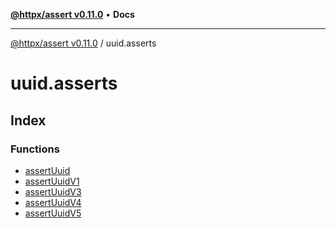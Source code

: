 [**@httpx/assert v0.11.0**](../README.md) • **Docs**

***

[@httpx/assert v0.11.0](../README.md) / uuid.asserts

# uuid.asserts

## Index

### Functions

- [assertUuid](functions/assertUuid.md)
- [assertUuidV1](functions/assertUuidV1.md)
- [assertUuidV3](functions/assertUuidV3.md)
- [assertUuidV4](functions/assertUuidV4.md)
- [assertUuidV5](functions/assertUuidV5.md)
